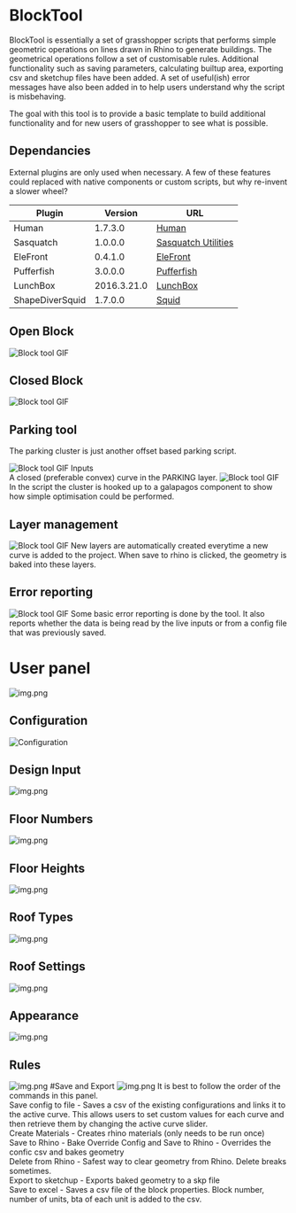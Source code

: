 # BlockTool
BlockTool is essentially a set of grasshopper scripts that performs simple geometric operations on lines drawn in Rhino 
to generate buildings. The geometrical operations follow a set of customisable rules. Additional functionality such as 
saving parameters, calculating builtup area, exporting csv and sketchup files have been added.
A set of useful(ish) error messages have also been added in to help users understand why the script is misbehaving.

The goal with this tool is to provide a basic template to build additional functionality and for new users of grasshopper
to see what is possible.

## Dependancies
External plugins are only used when necessary. A few of these features could replaced with native components or custom 
scripts, but why re-invent a slower wheel?

| Plugin           | Version      | URL                                 |
|------------------|--------------|-------------------------------------|
| Human            | 1.7.3.0      | [Human](https://www.food4rhino.com/en/app/human)|
| Sasquatch        | 1.0.0.0      | [Sasquatch Utilities](https://www.food4rhino.com/en/app/sasquatch-utilities)|
| EleFront         | 0.4.1.0      | [EleFront](https://www.food4rhino.com/en/app/elefront)|
| Pufferfish       | 3.0.0.0      | [Pufferfish](https://www.food4rhino.com/en/app/pufferfish?lang=en)|
| LunchBox         | 2016.3.21.0  | [LunchBox](https://www.food4rhino.com/en/app/lunchbox)|
| ShapeDiverSquid  | 1.7.0.0      | [Squid](https://www.food4rhino.com/en/app/squid)|

## Open Block
![Block tool GIF](media/openblock.gif)

## Closed Block
![Block tool GIF](media/closedblock.gif)

## Parking tool
The parking cluster is just another offset based parking script. 

![Block tool GIF](media/parking.gif)
Inputs  
A closed (preferable convex) curve in the PARKING layer.
![Block tool GIF](media/ParkingOptimiser.gif)
In the script the cluster is hooked up to a galapagos component
to show how simple optimisation could be performed.

## Layer management
![Block tool GIF](media/layermanagement.jpg)
New layers are automatically created everytime a new curve is added to the project.
When save to rhino is clicked, the geometry is baked into these layers.
## Error reporting
![Block tool GIF](media/error.jpg)
Some basic error reporting is done by the tool. It also reports whether the data is being read by the live inputs
or from a config file that was previously saved.

# User panel
![img.png](media/userpanel.png)
## Configuration
![Configuration](media/config.png)

## Design Input
![img.png](media/designinput.png)

## Floor Numbers
![img.png](media/floornumbers.png)

## Floor Heights
![img.png](media/floorheights.png)
## Roof Types
![img.png](media/rooftypes.png)
## Roof Settings
![img.png](media/roofsettings.png)
## Appearance
![img.png](media/appearance.png)
## Rules
![img.png](media/rules.png)
#Save and Export
![img.png](media/saveandexport.png)
It is best to follow the order of the commands in this panel.  
Save config to file - Saves a csv of the existing configurations and links it to the active curve.
This allows users to set custom values for each curve and then retrieve them by changing the active curve slider.  
Create Materials - Creates rhino materials (only needs to be run once)  
Save to Rhino - Bake
Override Config and Save to Rhino - Overrides the confic csv and bakes geometry  
Delete from Rhino - Safest way to clear geometry from Rhino. Delete breaks sometimes.  
Export to sketchup - Exports baked geometry to a skp file  
Save to excel - Saves a csv file of the block properties. Block number, number of units, bta of each unit is added to the csv.  